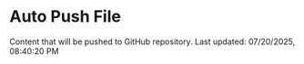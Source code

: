 # Auto Push File

Content that will be pushed to GitHub repository.
Last updated: 07/20/2025, 08:40:20 PM
